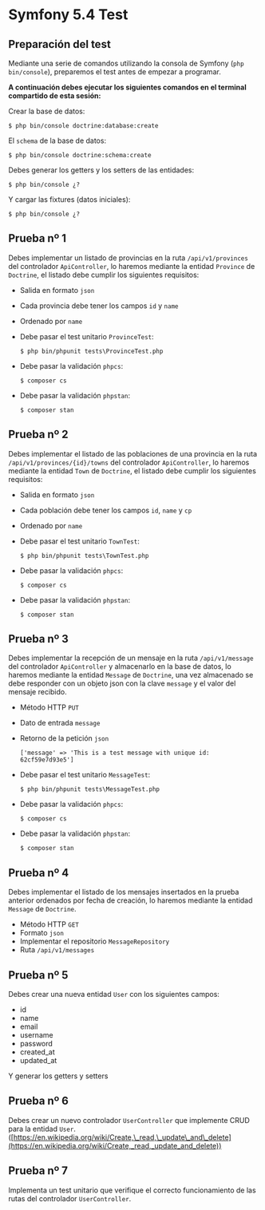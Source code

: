 Symfony 5.4 Test
================

Preparación del test
--------------------

Mediante una serie de comandos utilizando la consola de Symfony (`php bin/console`), preparemos el test antes de empezar a programar.

**A continuación debes ejecutar los siguientes comandos en el terminal compartido de esta sesión:**

Crear la base de datos:

    $ php bin/console doctrine:database:create

El `schema` de la base de datos:

    $ php bin/console doctrine:schema:create

Debes generar los getters y los setters de las entidades:

    $ php bin/console ¿?

Y cargar las fixtures (datos iniciales):

    $ php bin/console ¿?

Prueba nº 1
-----------

Debes implementar un listado de provincias en la ruta `/api/v1/provinces` del controlador `ApiController`, lo haremos mediante la entidad `Province` de `Doctrine`, el listado debe cumplir los siguientes requisitos:

*   Salida en formato `json`
*   Cada provincia debe tener los campos `id` y `name`
*   Ordenado por `name`
*   Debe pasar el test unitario `ProvinceTest`:
    
        $ php bin/phpunit tests\ProvinceTest.php
    
*   Debe pasar la validación `phpcs`:
    
        $ composer cs
    
*   Debe pasar la validación `phpstan`:
    
        $ composer stan
    

Prueba nº 2
-----------

Debes implementar el listado de las poblaciones de una provincia en la ruta `/api/v1/provinces/{id}/towns` del controlador `ApiController`, lo haremos mediante la entidad `Town` de `Doctrine`, el listado debe cumplir los siguientes requisitos:

*   Salida en formato `json`
*   Cada población debe tener los campos `id`, `name` y `cp`
*   Ordenado por `name`
*   Debe pasar el test unitario `TownTest`:
    
        $ php bin/phpunit tests\TownTest.php
    
*   Debe pasar la validación `phpcs`:
    
        $ composer cs
    
*   Debe pasar la validación `phpstan`:
    
        $ composer stan
    

Prueba nº 3
-----------

Debes implementar la recepción de un mensaje en la ruta `/api/v1/message` del controlador `ApiController` y almacenarlo en la base de datos, lo haremos mediante la entidad `Message` de `Doctrine`, una vez almacenado se debe responder con un objeto json con la clave `message` y el valor del mensaje recibido.

*   Método HTTP `PUT`
*   Dato de entrada `message`
*   Retorno de la petición `json`
    
        ['message' => 'This is a test message with unique id: 62cf59e7d93e5']
    
*   Debe pasar el test unitario `MessageTest`:
    
        $ php bin/phpunit tests\MessageTest.php
    
*   Debe pasar la validación `phpcs`:
    
        $ composer cs
    
*   Debe pasar la validación `phpstan`:
    
        $ composer stan
    

Prueba nº 4
-----------

Debes implementar el listado de los mensajes insertados en la prueba anterior ordenados por fecha de creación, lo haremos mediante la entidad `Message` de `Doctrine`.

*   Método HTTP `GET`
*   Formato `json`
*   Implementar el repositorio `MessageRepository`
*   Ruta `/api/v1/messages`

Prueba nº 5
-----------

Debes crear una nueva entidad `User` con los siguientes campos:

*   id
*   name
*   email
*   username
*   password
*   created\_at
*   updated\_at

Y generar los getters y setters

Prueba nº 6
-----------

Debes crear un nuevo controlador `UserController` que implemente CRUD para la entidad `User`. ([https://en.wikipedia.org/wiki/Create,\_read,\_update\_and\_delete](https://en.wikipedia.org/wiki/Create,_read,_update_and_delete))

Prueba nº 7
-----------

Implementa un test unitario que verifique el correcto funcionamiento de las rutas del controlador `UserController`.